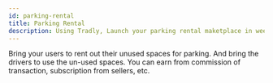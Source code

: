 ```yaml
---
id: parking-rental
title: Parking Rental 
description: Using Tradly, Launch your parking rental maketplace in weeks. Comes with pre-built apps + robust set of APIs. 
---
```


Bring your users to rent out their unused spaces for parking. And bring the drivers to use the un-used spaces. You can earn from commission of transaction, subscription from sellers, etc. 

